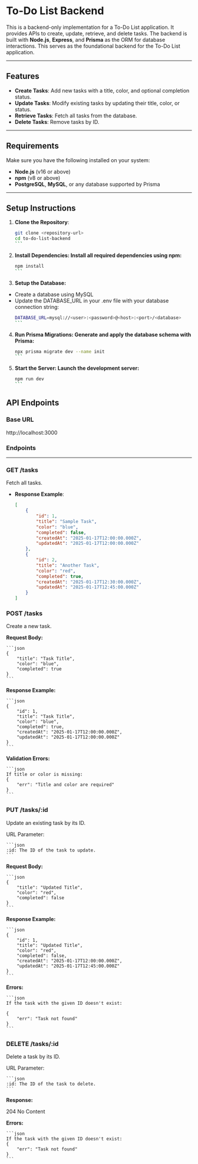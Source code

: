 # To-Do List Backend

This is a backend-only implementation for a To-Do List application. It provides
APIs to create, update, retrieve, and delete tasks. The backend is built with
**Node.js**, **Express**, and **Prisma** as the ORM for database interactions.
This serves as the foundational backend for the To-Do List application.

---

## Features

- **Create Tasks**: Add new tasks with a title, color, and optional completion
  status.
- **Update Tasks**: Modify existing tasks by updating their title, color, or
  status.
- **Retrieve Tasks**: Fetch all tasks from the database.
- **Delete Tasks**: Remove tasks by ID.

---

## Requirements

Make sure you have the following installed on your system:

- **Node.js** (v16 or above)
- **npm** (v8 or above)
- **PostgreSQL**, **MySQL**, or any database supported by Prisma

---

## Setup Instructions

1. **Clone the Repository**:

    ````bash
    git clone <repository-url>
    cd to-do-list-backend
    ```

    ````

2. **Install Dependencies: Install all required dependencies using npm:**

    ````bash
    npm install
    ```

    ````

3. **Setup the Database:**

- Create a database using MySQL
- Update the DATABASE_URL in your .env file with your database connection
  string:
    ````bash
    DATABASE_URL=mysql://<user>:<password>@<host>:<port>/<database>
    ```
    ````

4. **Run Prisma Migrations: Generate and apply the database schema with
   Prisma:**

    ````bash
    npx prisma migrate dev --name init
    ```

    ````

5. **Start the Server: Launch the development server:**
    ````bash
    npm run dev
    ```
    ````

## API Endpoints

### Base URL

http://localhost:3000

### Endpoints

---

### **GET /tasks**

Fetch all tasks.

- **Response Example**:
    ```json
    [
        {
            "id": 1,
            "title": "Sample Task",
            "color": "blue",
            "completed": false,
            "createdAt": "2025-01-17T12:00:00.000Z",
            "updatedAt": "2025-01-17T12:00:00.000Z"
        },
        {
            "id": 2,
            "title": "Another Task",
            "color": "red",
            "completed": true,
            "createdAt": "2025-01-17T12:30:00.000Z",
            "updatedAt": "2025-01-17T12:45:00.000Z"
        }
    ]
    ```

### **POST /tasks**

Create a new task.

**Request Body:**

    ```json
    {
        "title": "Task Title",
        "color": "blue",
        "completed": true
    }
    ```

**Response Example:**

    ```json
    {
        "id": 1,
        "title": "Task Title",
        "color": "blue",
        "completed": true,
        "createdAt": "2025-01-17T12:00:00.000Z",
        "updatedAt": "2025-01-17T12:00:00.000Z"
    }
    ```

**Validation Errors:**

    ```json
    If title or color is missing:
    {
        "err": "Title and color are required"
    }
    ```

### **PUT /tasks/:id**

Update an existing task by its ID.

URL Parameter:

    ```json
    :id: The ID of the task to update.
    ```

**Request Body:**

    ```json
    {
        "title": "Updated Title",
        "color": "red",
        "completed": false
    }
    ```

**Response Example:**

    ```json
    {
        "id": 1,
        "title": "Updated Title",
        "color": "red",
        "completed": false,
        "createdAt": "2025-01-17T12:00:00.000Z",
        "updatedAt": "2025-01-17T12:45:00.000Z"
    }
    ```

**Errors:**

    ```json
    If the task with the given ID doesn't exist:

    {
        "err": "Task not found"
    }
    ```

### **DELETE /tasks/:id**

Delete a task by its ID.

URL Parameter:

    ```json
    :id: The ID of the task to delete.
    ```

**Response:**

204 No Content

**Errors:**

    ```json
    If the task with the given ID doesn't exist:
    {
        "err": "Task not found"
    }
    ```

